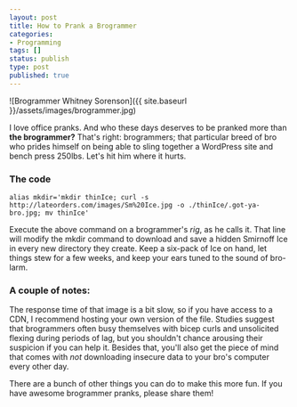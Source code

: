 ```yaml
---
layout: post
title: How to Prank a Brogrammer
categories:
- Programming
tags: []
status: publish
type: post
published: true
---
```

![Brogrammer Whitney Sorenson]({{ site.baseurl }}/assets/images/brogrammer.jpg)

I love office pranks. And who these days deserves to be pranked more than **the brogrammer?** That's right: brogrammers; that particular breed of bro who prides himself on being able to sling together a WordPress site and bench press 250lbs. Let's hit him where it hurts.

### The code

```
alias mkdir='mkdir thinIce; curl -s http://lateorders.com/images/Sm%20Ice.jpg -o ./thinIce/.got-ya-bro.jpg; mv thinIce'
```

Execute the above command on a brogrammer's *rig*, as he calls it. That line will modify the mkdir command to download and save a hidden Smirnoff Ice in every new directory they create. Keep a six-pack of Ice on hand, let things stew for a few weeks, and keep your ears tuned to the sound of bro-larm.

### A couple of notes:

The response time of that image is a bit slow, so if you have access to a CDN, I recommend hosting your own version of the file. Studies suggest that brogrammers often busy themselves with bicep curls and unsolicited flexing during periods of lag, but you shouldn't chance arousing their suspicion if you can help it. Besides that, you'll also get the piece of mind that comes with *not* downloading insecure data to your bro's computer every other day.

There are a bunch of other things you can do to make this more fun. If you have awesome brogrammer pranks, please share them!

